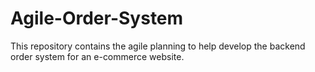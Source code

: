 # Agile-Order-System
This repository contains the agile planning to help develop the backend order system for an e-commerce website.
